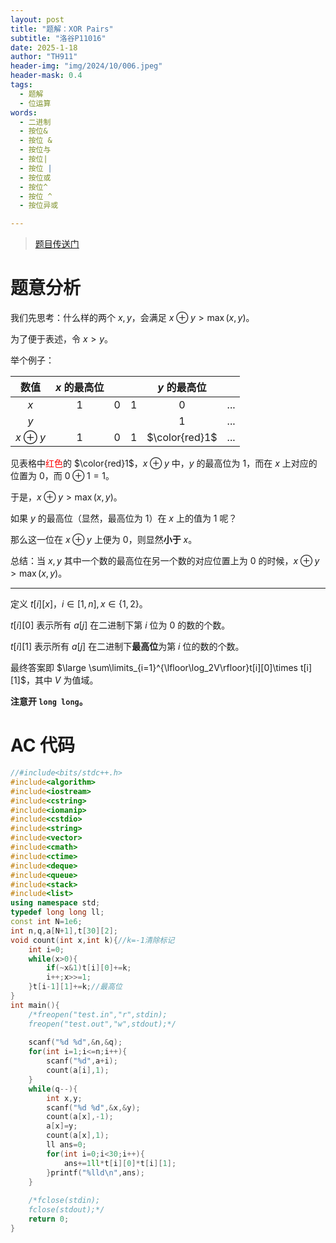 ```yaml
---
layout: post
title: "题解：XOR Pairs"
subtitle: "洛谷P11016"
date: 2025-1-18
author: "TH911"
header-img: "img/2024/10/006.jpeg"
header-mask: 0.4
tags:
  - 题解
  - 位运算
words:
  - 二进制
  - 按位&
  - 按位 & 
  - 按位与
  - 按位|
  - 按位 | 
  - 按位或
  - 按位^
  - 按位 ^ 
  - 按位异或

---
```


> [题目传送门](https://www.luogu.com.cn/problem/P11016)

# 题意分析

我们先思考：什么样的两个 $x,y$，会满足 $x \oplus y>\max(x,y)$。

为了便于表述，令 $x>y$。

举个例子：

|    数值     | $x$ 的最高位 |      |      |  $y$ 的最高位  |      |
| :---------: | :----------: | :--: | :--: | :------------: | :--: |
|     $x$     |     $1$      | $0$  | $1$  |      $0$       | ...  |
|     $y$     |              |      |      |      $1$       | ...  |
| $x\oplus y$ |     $1$      | $0$  | $1$  | $\color{red}1$ | ...  |

见表格中<span style="color:red;">红色</span>的 $\color{red}1$，$x\oplus y$ 中，$y$ 的最高位为 $1$，而在 $x$ 上对应的位置为 $0$，而 $0\oplus 1=1$。

于是，$x\oplus y>\max(x,y)$。

如果 $y$ 的最高位（显然，最高位为 $1$）在 $x$ 上的值为 $1$ 呢？

那么这一位在 $x\oplus y$ 上便为 $0$，则显然**小于** $x$。

总结：当 $x,y$ 其中一个数的最高位在另一个数的对应位置上为 $0$ 的时候，$x \oplus y>\max(x,y)$。

***

定义 $t[i][x]$，$i\in[1,n],x\in\{1,2\}$。

$t[i][0]$ 表示所有 $a[j]$ 在二进制下第 $i$ 位为 $0$ 的数的个数。

$t[i][1]$ 表示所有 $a[j]$ 在二进制下**最高位**为第 $i$ 位的数的个数。

最终答案即 $\large \sum\limits_{i=1}^{\lfloor\log_2V\rfloor}t[i][0]\times t[i][1]$，其中 $V$ 为值域。

**注意开 `long long`。**



# AC 代码

```cpp
//#include<bits/stdc++.h>
#include<algorithm>
#include<iostream>
#include<cstring>
#include<iomanip>
#include<cstdio>
#include<string>
#include<vector>
#include<cmath> 
#include<ctime>
#include<deque>
#include<queue>
#include<stack>
#include<list>
using namespace std;
typedef long long ll;
const int N=1e6;
int n,q,a[N+1],t[30][2];
void count(int x,int k){//k=-1清除标记
	int i=0;
	while(x>0){
		if(~x&1)t[i][0]+=k;
		i++;x>>=1;
	}t[i-1][1]+=k;//最高位
}
int main(){
	/*freopen("test.in","r",stdin);
	freopen("test.out","w",stdout);*/
	
	scanf("%d %d",&n,&q);
	for(int i=1;i<=n;i++){
		scanf("%d",a+i);
		count(a[i],1);
	}
	while(q--){
		int x,y;
		scanf("%d %d",&x,&y);
		count(a[x],-1);
		a[x]=y;
		count(a[x],1);
		ll ans=0;
		for(int i=0;i<30;i++){
			ans+=1ll*t[i][0]*t[i][1];
		}printf("%lld\n",ans);
	}
	
	/*fclose(stdin);
	fclose(stdout);*/
	return 0;
}
```

